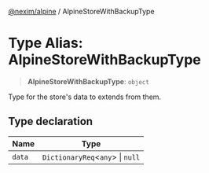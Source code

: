 [@nexim/alpine](../README.md) / AlpineStoreWithBackupType

# Type Alias: AlpineStoreWithBackupType

> **AlpineStoreWithBackupType**: `object`

Type for the store's data to extends from them.

## Type declaration

| Name                     | Type                               |
| ------------------------ | ---------------------------------- |
| <a id="data"></a> `data` | `DictionaryReq`\<`any`\> \| `null` |
